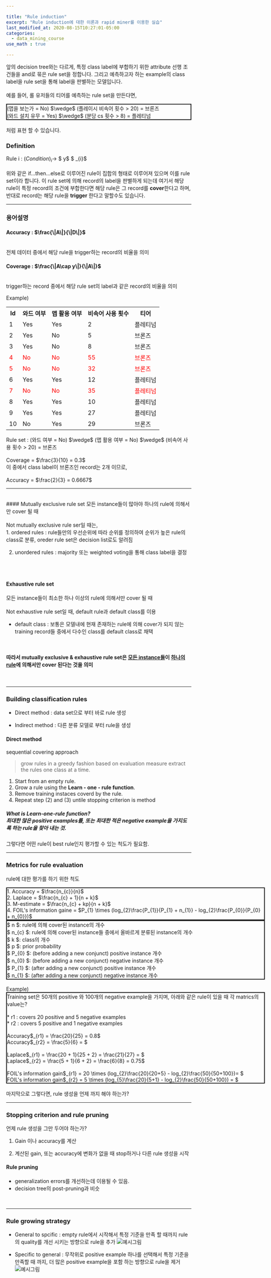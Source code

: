 ```yaml
---

title: "Rule induction"
excerpt: "Rule induction에 대한 이론과 rapid miner를 이용한 실습"
last_modified_at: 2020-08-15T10:27:01-05:00
categories:
  - data_mining_course
use_math : true

---
```

앞의 decision tree와는 다르게, 특정 class label에 부합하기 위한 attribute 선행 조건들을 and로 묶은 rule set을 정합니다.
그리고 예측하고자 하는 example의 class label을 rule set을 통해 label을 판별하는 모델입니다.
<br>
<br>
예를 들어, 롤 유저들의 티어를 예측하는 rule set을 만든다면,
<br>
<div style="border:2px solid; max-width: 500px;">
(맵을 보는가 = No) $\wedge$ (플레이시 비속어 횟수 > 20) = 브론즈
<br>
(와드 설치 유무 = Yes) $\wedge$ (분당 cs 횟수 > 8) = 플레티넘
</div>
<br>
처럼 표현 할 수 있습니다.

### Definition

Rule i : $(Condition)_{i} \rightarrow$ $ y$ $ _{i}$
<br>
<br>
위와 같은 if...then...else로 이루어진 rule이 집합의 형태로 이루어져 있으며 이를 rule set이라 합니다.
이 rule set에 의해 record의 label을 판별하게 되는데
여기서 해당 rule이 특정 record의 조건에 부합한다면 해당 rule은 그 record를 <strong>cover</strong>한다고 하며, 
반대로 record는 해당 rule을 <strong>trigger</strong> 한다고 말할수도 있습니다.

***

### 용어설명

#### Accuracy : $\frac{\|A\|}{\|D\|}$
<br>
전체 데이터 중에서 해당 rule을 trigger하는 record의 비율을 의미

#### Coverage : $\frac{\|A\cap y\|}{\|A\|}$
<br>
trigger하는 record 중에서 해당 rule set의 label과 같은 record의 비율을 의미

Example)
<table>
	<th>Id</th>
	<th>와드 여부</th>
	<th>맵 활용 여부</th>
	<th>비속어 사용 횟수</th>
	<th>티어</th>
	<tr>
		<td>1</td>
		<td>Yes</td>
		<td>Yes</td>
		<td>2</td>
		<td>플레티넘</td>
	</tr>
	<tr>
		<td>2</td>
		<td>Yes</td>
		<td>No</td>
		<td>5</td>
		<td>브론즈</td>
	</tr>
	<tr>
		<td>3</td>
		<td>Yes</td>
		<td>No</td>
		<td>8</td>
		<td>브론즈</td>
	</tr>
	<tr style="color:red;">
		<td>4</td>
		<td>No</td>
		<td>No</td>
		<td>55</td>
		<td>브론즈</td>
	</tr>
	<tr style="color:red;">
		<td>5</td>
		<td>No</td>
		<td>No</td>
		<td>32</td>
		<td>브론즈</td>
	</tr>
	<tr>
		<td>6</td>
		<td>Yes</td>
		<td>Yes</td>
		<td>12</td>
		<td>플레티넘</td>
	</tr>
	<tr style="color:red;">
		<td>7</td>
		<td>No</td>
		<td>No</td>
		<td>35</td>
		<td>플레티넘</td>
	</tr>
	<tr>
		<td>8</td>
		<td>Yes</td>
		<td>Yes</td>
		<td>10</td>
		<td>플레티넘</td>
	</tr>
	<tr>
		<td>9</td>
		<td>Yes</td>
		<td>Yes</td>
		<td>27</td>
		<td>플레티넘</td>
	</tr>
	<tr>
		<td>10</td>
		<td>No</td>
		<td>Yes</td>
		<td>29</td>
		<td>브론즈</td>
	</tr>
</table>
Rule set : (와드 여부 = No) $\wedge$ (맵 활용 여부 = No) $\wedge$ (비속어 사용 횟수 > 20) = 브론즈
<br>
<br>
Coverage = $\frac{3}{10} = 0.3$
<br>
이 중에서 class label이 브론즈인 record는 2개 이므로,
<br>
<br>
Accuracy = $\frac{2}{3} = 0.6667$
<br>
<hr>
<br>
#### Mutually exclusive rule set
모든 instance들이 많아야 하나의 rule에 의해서만 cover 될 때
<br>
<br>
Not mutually exclusive rule ser일 때는,
<br>
1. ordered rules : rule들만의 우선순위에 따라 순위를 정의하여 순위가 높은 rule의 class로 분류, oreder rule set은 decision list로도 알려짐

2. unordered rules : majority 또는 weighted voting을 통해 class label을 결정
<br>
<br>

#### Exhaustive rule set
모든 instance들이 최소한 하나 이상의 rule에 의해서만 cover 될 때
<br>
<br>
Not exhaustive rule set일 때, default rule과 default class를 이용
<br>
* default class : 보통은 모델내에 현재 존재하는 rule에 의해 cover가 되지 않는 training record들 중에서 다수인 class를 default class로 채택
<br>

<h4>따라서 mutually exclusive & exhaustive rule set은 <U>모든 instance들</U>이 <U>하나의 rule</U>에 의해서만 cover 된다는 것을 의미</h4>
<br>


***

### Building classification rules



* Direct method : data set으로 부터 바로 rule 생성

* Indirect method : 다른 분류 모델로 부터 rule을 생성

#### Direct method

sequential covering approach
> grow rules in a greedy fashion based on evaluation measure
> extract the rules one class at a time.

1. Start from an empty rule.
2. Grow a rule using the <strong>Learn - one - rule function</strong>.
3. Remove training instaces coverd by the rule.
4. Repeat step (2) and (3) untile stopping criterion is method

##### What is Learn-one-rule function? <br> 최대한 많은 positive examples를, 또는 최대한 적은 negative example을 가지도록 하는 rule을 찾아 내는 것.

그렇다면 어떤 rule이 best rule인지 평가할 수 있는 척도가 필요함.
<br>

***

### Metrics for rule evaluation

rule에 대한 평가를 하기 위한 척도
<div style="border:2px solid; width: 700px;">
1. Accuracy = $\frac{n_{c}}{n}$
<br>
2. Laplace = $\frac{n_{c} + 1}{n + k}$
<br>
3. M-estimate =  $\frac{n_{c} + kp}{n + k}$
<br>
4. FOIL's information gaine = $P_{1} \times (log_{2}\frac{P_{1}}{P_{1} + n_{1}} - log_{2}\frac{P_{0}}{P_{0} + n_{0}})$
<br>
</div>
<div style="border:2px solid; width: 700px;">
$ n $: rule에 의해 cover된 instance의 개수 
<br>
$ n_{c} $: rule에 의해 cover된 instance들 중에서 올바르게 분류된 instance의 개수
<br>
$ k $: class의 개수 
<br>
$ p $: prior probability 
<br>
$ P_{0} $: (before adding a new conjunct) positive instance 개수
<br>
$ n_{0} $: (before adding a new conjunct) negative instance 개수
<br>
$ P_{1} $: (after adding a new conjunct) positive instance 개수
<br>
$ n_{1} $: (after adding a new conjunct) negative instance 개수
</div>
<br>
Example)
<div style="border:2px solid; width: 700px;">
Training set은 50개의 positive 와 100개의 negative example을 가지며, 아래와 같은 rule이 있을 때 각 matrics의 value는?
<br>
<br>
 * r1 : covers 20 positive and 5 negative examples
 <br>
 * r2 : covers 5 positive and 1 negative examples
 <br>
 <br>
 Accuracy$_{r1} = \frac{20}{25} = 0.8$
 <br>
 Accuracy$_{r2} = \frac{5}{6} = $
 <br>
 <br>
 Laplace$_{r1} = \frac{20 + 1}{25 + 2} = \frac{21}{27} = $
 <br>
 Laplace$_{r2} = \frac{5 + 1}{6 + 2} = \frac{6}{8} = 0.75$
 <br>
 <br>
 FOIL's information gain$_{r1} = 20 \times (log_{2}\frac{20}{20+5} - log_{2}\frac{50}{50+100})= $
 <br>
 FOIL's information gain$_{r2} = 5 \times (log_{5}\frac{20}{5+1} - log_{2}\frac{50}{50+100}) = $
 
</div>
<br>
마지막으로 그렇다면, rule 생성을 언제 까지 해야 하는가?
<br>

***

### Stopping criterion and rule pruning

언제 rule 생성을 그만 두어야 하는가?  
1. Gain 이나 accuracy를 계산

2. 계산된 gain, 또는 accuracy에 변화가 없을 때 stop하거나 다른 rule 생성을 시작

#### Rule pruning
* generalization errors를 개선하는데 이용될 수 있음.
* decision tree의 post-pruning과 비슷
<br>

***

### Rule growing strategy

* General to spcific : empty rule에서 시작해서 특정 기준을 만족 할 때까지 rule의 quality를 개선 시키는 방향으로 rule을 추가
![예시그림]()


* Specific to general : 무작위로 positive example 하나를 선택해서 특정 기준을 만족할 때 까지, 더 많은 positive example을 포함 하는 방향으로 rule을 제거
![예시그림]()